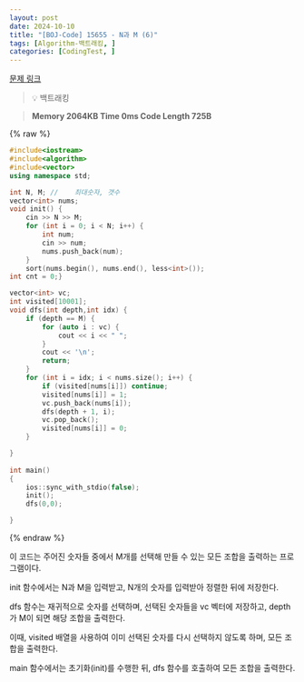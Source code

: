 ```yaml
---
layout: post
date: 2024-10-10
title: "[BOJ-Code] 15655 - N과 M (6)"
tags: [Algorithm-백트래킹, ]
categories: [CodingTest, ]
---
```


[문제 링크](https://www.acmicpc.net/problem/15655)


> 💡 백트래킹


> **Memory   2064KB                                   Time   0ms                                Code Length   725B**



{% raw %}
```c++
#include<iostream>
#include<algorithm>
#include<vector>
using namespace std;

int N, M; //	최대숫자, 갯수
vector<int> nums;
void init() {
	cin >> N >> M;
	for (int i = 0; i < N; i++) {
		int num;
		cin >> num;
		nums.push_back(num);
	}
	sort(nums.begin(), nums.end(), less<int>());
int cnt = 0;}

vector<int> vc;
int visited[10001];
void dfs(int depth,int idx) {
	if (depth == M) {
		for (auto i : vc) {
			cout << i << " ";
		}
		cout << '\n';
		return;
	}
	for (int i = idx; i < nums.size(); i++) {
		if (visited[nums[i]]) continue;
		visited[nums[i]] = 1;
		vc.push_back(nums[i]);
		dfs(depth + 1, i);
		vc.pop_back();
		visited[nums[i]] = 0;
	}

}
	
int main()
{
	ios::sync_with_stdio(false);
	init();
	dfs(0,0);

}
```
{% endraw %}



이 코드는 주어진 숫자들 중에서 M개를 선택해 만들 수 있는 모든 조합을 출력하는 프로그램이다.

init 함수에서는 N과 M을 입력받고, N개의 숫자를 입력받아 정렬한 뒤에 저장한다.

dfs 함수는 재귀적으로 숫자를 선택하며, 선택된 숫자들을 vc 벡터에 저장하고, depth가 M이 되면 해당 조합을 출력한다.

이때, visited 배열을 사용하여 이미 선택된 숫자를 다시 선택하지 않도록 하며, 모든 조합을 출력한다.

main 함수에서는 초기화(init)를 수행한 뒤, dfs 함수를 호출하여 모든 조합을 출력한다.

